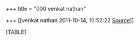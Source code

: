 +++
title = "000 venkat nathan"

+++
[[venkat nathan	2011-10-14, 10:52:22 [Source](https://groups.google.com/g/bvparishat/c/noliwWvsp5I)]]



[TABLE]

